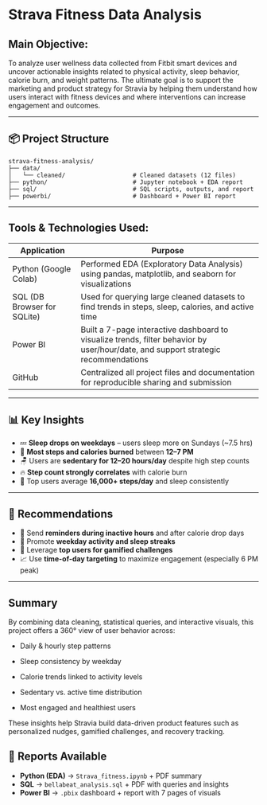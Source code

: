 #  Strava Fitness Data Analysis

## Main Objective:

To analyze user wellness data collected from Fitbit smart devices and uncover actionable insights related to physical activity, sleep behavior, calorie burn, and weight patterns.
The ultimate goal is to support the marketing and product strategy for Stravia by helping them understand how users interact with fitness devices and where interventions can increase engagement and outcomes.



---

## 📦 Project Structure

```
strava-fitness-analysis/
├── data/                     
│   └── cleaned/                   # Cleaned datasets (12 files)
├── python/                        # Jupyter notebook + EDA report
├── sql/                           # SQL scripts, outputs, and report
├── powerbi/                       # Dashboard + Power BI report
```

---

##  Tools & Technologies Used:

| Application	    |               Purpose |
--------------------|------------------------|
| Python (Google Colab)| Performed EDA (Exploratory Data Analysis) using pandas, matplotlib, and seaborn for visualizations                      
|   SQL (DB Browser for SQLite)     |   Used for querying large cleaned datasets to find trends in steps, sleep, calories, and active time                    |
| Power BI            |   Built a 7-page interactive dashboard to visualize trends, filter behavior by user/hour/date, and support strategic recommendations |
| GitHub              | Centralized all project files and documentation for reproducible sharing and submission



---

## 📊 Key Insights

- 💤 **Sleep drops on weekdays** – users sleep more on Sundays (~7.5 hrs)
- 🚶 **Most steps and calories burned** between **12–7 PM**
- 🪑 Users are **sedentary for 12–20 hours/day** despite high step counts
- 🔥 **Step count strongly correlates** with calorie burn
- 🥇 Top users average **16,000+ steps/day** and sleep consistently

---

## 🎯 Recommendations

- 🔔 Send **reminders during inactive hours** and after calorie drop days
- 🎽 Promote **weekday activity and sleep streaks**
- 🏅 Leverage **top users for gamified challenges**
- 📈 Use **time-of-day targeting** to maximize engagement (especially 6 PM peak)

---

## Summary

By combining data cleaning, statistical queries, and interactive visuals, this project offers a 360° view of user behavior across:

* Daily & hourly step patterns

* Sleep consistency by weekday

* Calorie trends linked to activity levels

* Sedentary vs. active time distribution

* Most engaged and healthiest users

These insights help Stravia build data-driven product features such as personalized nudges, gamified challenges, and recovery tracking.

## 📁 Reports Available

- **Python (EDA)** → `Strava_fitness.ipynb` + PDF summary
- **SQL** → `bellabeat_analysis.sql` + PDF with queries and insights
- **Power BI** → `.pbix` dashboard + report with 7 pages of visuals

